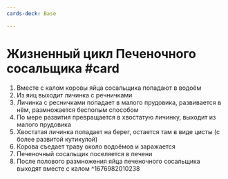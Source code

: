 ```yaml
---
cards-deck: Base

---
```


# Жизненный цикл Печеночного сосальщика #card
1. Вместе с калом коровы яйца сосальщика попадают в водоём
2. Из яиц выходит личинка с речничками
3. Личинка с ресничками попадает в малого прудовика, развивается в нём, размножается бесполым способом
4. По мере развития превращается в хвостатую личинку, выходит из малого прудовика
5. Хвостатая личинка попадает на берег, остается там в виде цисты (с более развитой кутикулой)
6. Корова съедает траву около водоёмов и заражается
7. Печеночный сосальщик поселяется в печени
8. После полового размножения яйца печеночного сосальщика выходят вместе с калом
^1676982010238
